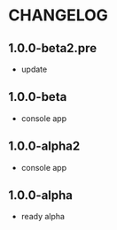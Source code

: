 CHANGELOG
==============

1.0.0-beta2.pre
-----------------
 * update 
 
1.0.0-beta
-----------------
 * console app
 
1.0.0-alpha2
-----------------
 * console app

1.0.0-alpha
-----------------
 * ready alpha
